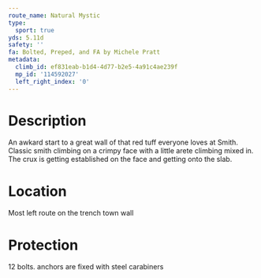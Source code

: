 ```yaml
---
route_name: Natural Mystic
type:
  sport: true
yds: 5.11d
safety: ''
fa: Bolted, Preped, and FA by Michele Pratt
metadata:
  climb_id: ef831eab-b1d4-4d77-b2e5-4a91c4ae239f
  mp_id: '114592027'
  left_right_index: '0'
---
```

# Description
An awkard start to a great wall of that red tuff everyone loves at Smith. Classic smith climbing on a crimpy face with a little arete climbing mixed in. The crux is getting established on the face and getting onto the slab.

# Location
Most left route on the trench town wall

# Protection
12 bolts. anchors are fixed with steel carabiners
